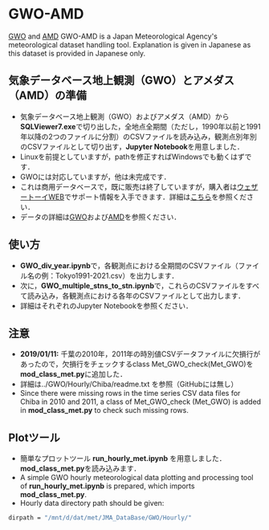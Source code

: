 # GWO-AMD
[GWO](http://www.roy.hi-ho.ne.jp/ssai/mito_gis/) and [AMD](http://www.roy.hi-ho.ne.jp/ssai/mito_gis/) GWO-AMD is a Japan Meteorological Agency's meteorological dataset handling tool.
Explanation is given in Japanese as this dataset is provided in Japanese only.

## 気象データベース地上観測（GWO）とアメダス（AMD）の準備
- 気象データベース地上観測（GWO）およびアメダス（AMD）から**SQLViewer7.exe**で切り出した，全地点全期間（ただし，1990年以前と1991年以降の2つのファイルに分割）のCSVファイルを読み込み，観測点別年別のCSVファイルとして切り出す，**Jupyter Notebook**を用意しました．
- Linuxを前提としていますが，pathを修正すればWindowsでも動くはずです．
- GWOには対応していますが，他は未完成です．
- これは商用データベースで，既に販売は終了していますが，購入者は[ウェザートーイWEB](http://www.roy.hi-ho.ne.jp/ssai/mito_gis/)でサポート情報を入手できます．詳細は[こちら](https://estuarine.jp/2016/05/gwo/)を参照ください．
- データの詳細は[GWO](http://www.roy.hi-ho.ne.jp/ssai/mito_gis/top5_1.htm)および[AMD](http://www.roy.hi-ho.ne.jp/ssai/mito_gis/top2_1.htm)を参照ください．

## 使い方
- **GWO_div_year.ipynb**で，各観測点における全期間のCSVファイル（ファイル名の例：Tokyo1991-2021.csv）を出力します．
- 次に，**GWO_multiple_stns_to_stn.ipynb**で，これらのCSVファイルをすべて読み込み，各観測点における各年のCSVファイルとして出力します．
- 詳細はそれぞれのJupyter Notebookを参照ください．

## 注意
- **2019/01/11:** 千葉の2010年，2011年の時別値CSVデータファイルに欠損行があったので，欠損行をチェックするclass Met_GWO_check(Met_GWO)を**mod_class_met.py**に追加した．
- 詳細は../GWO/Hourly/Chiba/readme.txt を参照（GitHubには無し）
- Since there were missing rows in the time series CSV data files for Chiba in 2010 and 2011, a class of Met_GWO_check (Met_GWO) is added in **mod_class_met.py** to check such missing rows.

## Plotツール
- 簡単なプロットツール **run_hourly_met.ipynb** を用意しました．**mod_class_met.py**を読み込みます．
- A simple GWO hourly meteorological data plotting and processing tool of **run_hourly_met.ipynb** is prepared, which imports **mod_class_met.py**.
- Hourly data directory path should be given:
```bash
dirpath = "/mnt/d/dat/met/JMA_DataBase/GWO/Hourly/"
```


